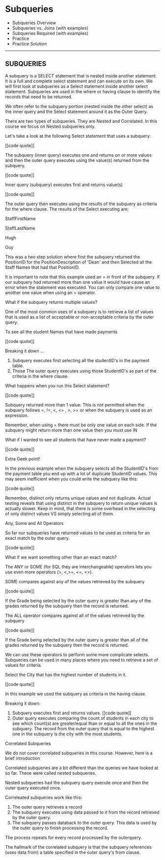 # Subqueries

- Subqueries Overview
- Subqueries vs. Joins (with examples)
- Subqueries Required (with examples)
- Practice
- Practice Solution

- - -

## SUBQUERIES

A subquery is a SELECT statement that is nested inside another statement. It is a full and complete select statement and can execute on its own. We will first look at subqueries as a Select statement inside another select statement. Subqueries are used in the where or having clause to identify the records that need to be returned.

We often refer to the subquery portion (nested inside the other select) as the inner query and the Select statement around it as the Outer Query.

There are two types of subqueries. They are Nested and Correlated. In this course we focus on Nested subqueries only.

Let's take a look at the following Select statement that uses a subquery:

[[code quote]]

The subquery (inner query) executes one and returns on or more values and then the outer query executes using the value(s) returned from the subquery.

[[code quote]]

Inner query (subquery) executes first and returns value(s)

[[code quote]]

The outer query then executes using the results of the subquery as criteria for the where clause. The results of the Select executing are:

StaffFirstName

StaffLastName

Hugh

Guy

This was a two step solution where first the subquery returned the PositionID for the PositionDescription of 'Dean' and then Selected all the Staff Names that had that PositionID.

It is important to note that this example used an = in front of the subquery. If our subquery had returned more than one value it would have cause an error when the statement was executed. You can only compare one value to another one value when using an = operator.

What if the subquery returns multiple values?

One of the most common uses of a subquery is to retrieve a list of values that is used as a list of acceptable or non-acceptable criteria by the outer query.

To see all the student Names that have made payments

[[code quote]]

Breaking it down …

1.  Subquery executes first selecting all the studentID's in the payment table.
2.  Those The outer query executes using those StudentID's as part of the criteria in the where clause.

What happens when you run this Select statement?

[[code quote]]

Subquery returned more than 1 value. This is not permitted when the subquery follows =, !=, <, <= , >, >= or when the subquery is used as an expression.

Remember, when using = there must be only one value on each side. If the subquery might return more than one value then you must use IN

What if I wanted to see all students that have never made a payment?

[[code quote]]

Extra Geek point!

In the previous example when the subquery selects all the StudentID's from the payment table you end up with a lot of duplicate StudentID values. This may seem inefficient when you could write the subquery like this:

[[code quote]]

Remember, distinct only returns unique values and not duplicate. Actual testing reveals that using distinct in the subquery to return unique values is actually slower. Keep in mind, that there is some overhead in the selecting of only distinct values VS simply selecting all of them.

Any, Some and All Operators

So far our subqueries have returned values to be used as criteria for an exact match by the outer query.

[[code quote]]

What if we want something other than an exact match?

The ANY or SOME (for SQL they are interchangeable) operators lets you use even more operators (>, <,>=, <=, <>).

SOME compares against any of the values retrieved by the subquery

[[code quote]]

If the Grade being selected by the outer query is greater than any of the grades returned by the subquery then the record is returned.

The ALL operator compares against all of the values retrieved by the subquery

[[code quote]]

If the Grade being selected by the outer query is greater than all of the grades returned by the subquery then the record is returned.

We can use these operators to perform some more complicate selects. Subqueries can be used in many places where you need to retrieve a set of values for criteria.

Select the City that has the highest number of students in it.

[[code quote]]

In this example we used the subquery as criteria in the having clause.

Breaking it down:

1.  Subquery executes first and returns values. [[code quote]]
2.  Outer query executes comparing the count of students in each city to see which count(s) are greater/equal than or equal to all the ones in the subquery. The record from the outer query that is equal to the highest one in the subquery is the city with the most students.

Correlated Subqueries

We do not cover correlated subqueries in this course. However, here is a brief introduction

Correlated subqueries are a bit different than the queries we have looked at so far. These were called nested subqueries.

Nested subqueries had the subquery query execute once and then the outer query executed once.

Correleated subqueries work like this:

1.  The outer query retrieves a record
2.  The subquery executes using data passed to it from the record retrieved by the outer query.
3.  The subquery passes databack to the outer query. This data is used by the outer query to finish processing the record.

The process repeats for every record processed by the outerquery.

The hallmark of the correlated subquery is that the subquery references (uses data from) a table specified in the outer query's from clause.